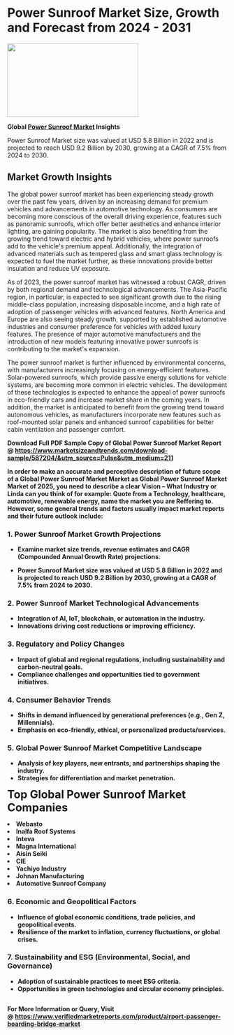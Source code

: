 <H1>Power Sunroof Market Size, Growth and Forecast from 2024 - 2031</H1><img class="aligncenter size-medium wp-image-584254" src="https://thirdeyenews.in/wp-content/uploads/2024/09/Global-Market-Research-300x168.jpeg" alt="" width="300" height="168" /><p><strong>Global&nbsp;<a href="https://www.marketsizeandtrends.com/download-sample/587204/&amp;utm_source=Pulse&amp;utm_medium=211">Power Sunroof Market</a> Insights</strong></p><p>Power Sunroof Market size was valued at USD 5.8 Billion in 2022 and is projected to reach USD 9.2 Billion by 2030, growing at a CAGR of 7.5% from 2024 to 2030.</p><p><h2>Market Growth Insights</h2> <p>The global power sunroof market has been experiencing steady growth over the past few years, driven by an increasing demand for premium vehicles and advancements in automotive technology. As consumers are becoming more conscious of the overall driving experience, features such as panoramic sunroofs, which offer better aesthetics and enhance interior lighting, are gaining popularity. The market is also benefiting from the growing trend toward electric and hybrid vehicles, where power sunroofs add to the vehicle's premium appeal. Additionally, the integration of advanced materials such as tempered glass and smart glass technology is expected to fuel the market further, as these innovations provide better insulation and reduce UV exposure.</p> <p><strong></strong></p> <p>As of 2023, the power sunroof market has witnessed a robust CAGR, driven by both regional demand and technological advancements. The Asia-Pacific region, in particular, is expected to see significant growth due to the rising middle-class population, increasing disposable income, and a high rate of adoption of passenger vehicles with advanced features. North America and Europe are also seeing steady growth, supported by established automotive industries and consumer preference for vehicles with added luxury features. The presence of major automotive manufacturers and the introduction of new models featuring innovative power sunroofs is contributing to the market's expansion.</p> <p>The power sunroof market is further influenced by environmental concerns, with manufacturers increasingly focusing on energy-efficient features. Solar-powered sunroofs, which provide passive energy solutions for vehicle systems, are becoming more common in electric vehicles. The development of these technologies is expected to enhance the appeal of power sunroofs in eco-friendly cars and increase market share in the coming years. In addition, the market is anticipated to benefit from the growing trend toward autonomous vehicles, as manufacturers incorporate new features such as roof-mounted solar panels and enhanced sunroof capabilities for better cabin ventilation and passenger comfort.</p> <p><strong></p><p><span class=""><strong>Download Full PDF Sample Copy of Global Power Sunroof Market Report</strong> @ <a href="https://www.marketsizeandtrends.com/download-sample/587204/&amp;utm_source=Pulse&amp;utm_medium=211" target="_blank">https://www.marketsizeandtrends.com/download-sample/587204/&amp;utm_source=Pulse&amp;utm_medium=211</a></span></p><p>In order to make an accurate and perceptive description of future scope of a Global&nbsp;Power Sunroof Market Market as Global&nbsp;Power Sunroof Market Market of 2025, you need to describe a clear Vision &ndash; What Industry or Linda can you think of for example: Quote from a Technology, healthcare, automotive, renewable energy, name the market you are Reffering to. However, some general trends and factors usually impact market reports and their future outlook include:</p><h3>1.&nbsp;<strong>Power Sunroof Market Growth Projections</strong></h3><ul><li>Examine market size trends, revenue estimates and CAGR (Compounded Annual Growth Rate) projections.</li><li><p>Power Sunroof Market size was valued at USD 5.8 Billion in 2022 and is projected to reach USD 9.2 Billion by 2030, growing at a CAGR of 7.5% from 2024 to 2030.</p></li></ul><h3>2.&nbsp;<strong>Power Sunroof Market Technological Advancements</strong></h3><ul><li>Integration of AI, IoT, blockchain, or automation in the industry.</li><li>Innovations driving cost reductions or improving efficiency.</li></ul><h3>3.&nbsp;<strong>Regulatory and Policy Changes</strong></h3><ul><li>Impact of global and regional regulations, including sustainability and carbon-neutral goals.</li><li>Compliance challenges and opportunities tied to government initiatives.</li></ul><h3>4.&nbsp;<strong>Consumer Behavior Trends</strong></h3><ul><li>Shifts in demand influenced by generational preferences (e.g., Gen Z, Millennials).</li><li>Emphasis on eco-friendly, ethical, or personalized products/services.</li></ul><h3>5.&nbsp;<strong>Global Power Sunroof Market Competitive Landscape</strong></h3><ul><li>Analysis of key players, new entrants, and partnerships shaping the industry.</li><li>Strategies for differentiation and market penetration.</li></ul><p data-pm-slice="1 1 []"><span style="color: inherit; font-family: inherit; font-size: 25px;">Top Global Power Sunroof Market Companies</span></p><div class="" data-test-id=""><p><li>Webasto</li><li> Inalfa Roof Systems</li><li> Inteva</li><li> Magna International</li><li> Aisin Seiki</li><li> CIE</li><li> Yachiyo Industry</li><li> Johnan Manufacturing</li><li> Automotive Sunroof Company</li></p></div><h3>6.&nbsp;<strong>Economic and Geopolitical Factors</strong></h3><ul><li>Influence of global economic conditions, trade policies, and geopolitical events.</li><li>Resilience of the market to inflation, currency fluctuations, or global crises.</li></ul><h3>7.&nbsp;<strong>Sustainability and ESG (Environmental, Social, and Governance)</strong></h3><ul><li>Adoption of sustainable practices to meet ESG criteria.</li><li>Opportunities in green technologies and circular economy principles.</li></ul><h2><strong style="font-size: 14px;">For More Information or Query, Visit @&nbsp;</strong><a style="background-color: #ffffff; font-size: 14px;" href="https://www.marketsizeandtrends.com/report/power-sunroof-market/" target="_blank">https://www.verifiedmarketreports.com/product/airport-passenger-boarding-bridge-market</a></h2>

